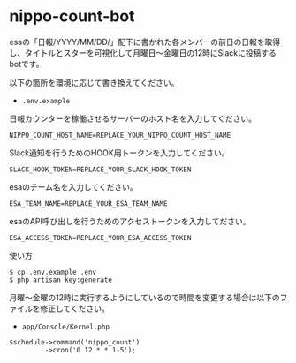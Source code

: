 # nippo-count-bot

esaの「日報/YYYY/MM/DD/」配下に書かれた各メンバーの前日の日報を取得し、タイトルとスターを可視化して月曜日〜金曜日の12時にSlackに投稿するbotです。

以下の箇所を環境に応じて書き換えてください。

- `.env.example`

日報カウンターを稼働させるサーバーのホスト名を入力してください。
```
NIPPO_COUNT_HOST_NAME=REPLACE_YOUR_NIPPO_COUNT_HOST_NAME
```

Slack通知を行うためのHOOK用トークンを入力してください。
```
SLACK_HOOK_TOKEN=REPLACE_YOUR_SLACK_HOOK_TOKEN
```

esaのチーム名を入力してください。
```
ESA_TEAM_NAME=REPLACE_YOUR_ESA_TEAM_NAME
```

esaのAPI呼び出しを行うためのアクセストークンを入力してださい。
```
ESA_ACCESS_TOKEN=REPLACE_YOUR_ESA_ACCESS_TOKEN
```

使い方
```
$ cp .env.example .env
$ php artisan key:generate
```

月曜〜金曜の12時に実行するようにしているので時間を変更する場合は以下のファイルを修正してください。

- `app/Console/Kernel.php`

```
$schedule->command('nippo_count')
         ->cron('0 12 * * 1-5');
```

